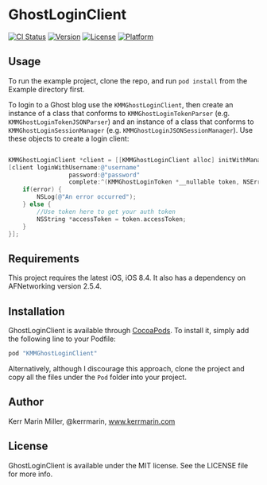 # GhostLoginClient

[![CI Status](https://travis-ci.org/kerrmarin/KMMGhostLoginClient.svg?branch=master)](https://travis-ci.org/kerrmarin/GhostLoginClient)
[![Version](https://img.shields.io/cocoapods/v/GhostLoginClient.svg?style=flat)](http://cocoapods.org/pods/GhostLoginClient)
[![License](https://img.shields.io/cocoapods/l/GhostLoginClient.svg?style=flat)](http://cocoapods.org/pods/GhostLoginClient)
[![Platform](https://img.shields.io/cocoapods/p/GhostLoginClient.svg?style=flat)](http://cocoapods.org/pods/GhostLoginClient)

## Usage

To run the example project, clone the repo, and run `pod install` from the Example directory first.

To login to a Ghost blog use the `KMMGhostLoginClient`, then create an instance of a class that conforms to `KMMGhostLoginTokenParser` (e.g. `KMMGhostLoginTokenJSONParser`) and an instance of a class that conforms to `KMMGhostLoginSessionManager` (e.g. `KMMGhostLoginJSONSessionManager`). Use these objects to create a login client:

```objective-c

KMMGhostLoginClient *client = [[KMMGhostLoginClient alloc] initWithManager:manager parser:parser];
[client loginWithUsername:@"username"
                 password:@"password"
                 complete:^(KMMGhostLoginToken *__nullable token, NSError *__nullable error) {
    if(error) {
        NSLog(@"An error occurred");
    } else {
        //Use token here to get your auth token
        NSString *accessToken = token.accessToken;
    }
}];

```


## Requirements

This project requires the latest iOS, iOS 8.4. It also has a dependency on AFNetworking version 2.5.4.

## Installation

GhostLoginClient is available through [CocoaPods](http://cocoapods.org). To install
it, simply add the following line to your Podfile:

```ruby
pod "KMMGhostLoginClient"
```

Alternatively, although I discourage this approach, clone the project and copy all the files under the `Pod` folder into your project.

## Author

Kerr Marin Miller, @kerrmarin, www.kerrmarin.com

## License

GhostLoginClient is available under the MIT license. See the LICENSE file for more info.

